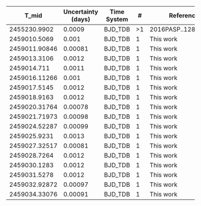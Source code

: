 |T_mid|Uncertainty (days)           |Time System|#                                            |Reference                           |
|-----|-----------------------------|-----------|---------------------------------------------|------------------------------------|
|2455230.9902|0.0009                       |BJD_TDB    |>1                                           |2016PASP..128b4401S                 |
|2459010.5069|0.001                        |BJD_TDB    |1                                            |This work                           |
|2459011.90846|0.00081                      |BJD_TDB    |1                                            |This work                           |
|2459013.3106|0.0012                       |BJD_TDB    |1                                            |This work                           |
|2459014.711|0.0011                       |BJD_TDB    |1                                            |This work                           |
|2459016.11266|0.001                        |BJD_TDB    |1                                            |This work                           |
|2459017.5145|0.0012                       |BJD_TDB    |1                                            |This work                           |
|2459018.9163|0.0012                       |BJD_TDB    |1                                            |This work                           |
|2459020.31764|0.00078                      |BJD_TDB    |1                                            |This work                           |
|2459021.71973|0.00098                      |BJD_TDB    |1                                            |This work                           |
|2459024.52287|0.00099                      |BJD_TDB    |1                                            |This work                           |
|2459025.9231|0.0013                       |BJD_TDB    |1                                            |This work                           |
|2459027.32517|0.00081                      |BJD_TDB    |1                                            |This work                           |
|2459028.7264|0.0012                       |BJD_TDB    |1                                            |This work                           |
|2459030.1283|0.0012                       |BJD_TDB    |1                                            |This work                           |
|2459031.5278|0.0012                       |BJD_TDB    |1                                            |This work                           |
|2459032.92872|0.00097                      |BJD_TDB    |1                                            |This work                           |
|2459034.33076|0.00091                      |BJD_TDB    |1                                            |This work                           |
